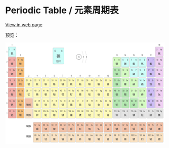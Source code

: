 # Periodic Table / 元素周期表

[View in web page](https://michaelliao.github.io/periodic-table/)

预览：

![image](https://github.com/michaelliao/PeriodicTable/raw/master/periodic_table.png)
